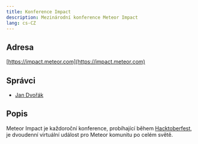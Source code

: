 ```yaml
---
title: Konference Impact
description: Mezinárodní konference Meteor Impact
lang: cs-CZ
---
```


## Adresa
[https://impact.meteor.com](https://impact.meteor.com)

## Správci
* [Jan Dvořák](https://github.com/sponsors/StorytellerCZ)

## Popis
Meteor Impact je každoroční konference, probíhající během [Hacktoberfest](https://hacktoberfest.digitalocean.com/), je dvoudenní virtuální událost pro Meteor komunitu po celém světě.
